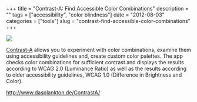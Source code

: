 +++
title = "Contrast-A: Find Accessible Color Combinations"
description = ""
tags = ["accessibility", "color blindness"]
date = "2012-08-03"
categories = ["tools"]
slug = "contrast-find-accessible-color-combinations"
+++


<div class="tool-screenshot mb1"><a href="http://www.dasplankton.de/ContrastA/"><img id='bluga-thumbnail-2750' class='bluga-thumbnail custom' src='http://media.konigi.com/bluga/
wt5230417827442_custom.jpg'/></a></div><p><a href="http://www.dasplankton.de/ContrastA/">Contrast-A</a> allows you to experiment with color combinations, examine them using accessibility guidelines and, create custom color palettes. The app checks color combinations for sufficient contrast and displays the results according to WCAG 2.0 (Luminance Ratio) as well as the results according to older accessibility guidelines, WCAG 1.0 (Difference in Brightness and Color).</p>

  
<p><a href="http://www.dasplankton.de/ContrastA/">http://www.dasplankton.de/ContrastA/</a></p>
      
